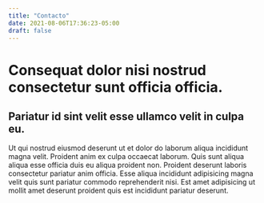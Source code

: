 ```yaml
---
title: "Contacto"
date: 2021-08-06T17:36:23-05:00
draft: false
---
```


# Consequat dolor nisi nostrud consectetur sunt officia officia.

## Pariatur id sint velit esse ullamco velit in culpa eu.

Ut qui nostrud eiusmod deserunt ut et dolor do laborum aliqua incididunt magna velit. Proident anim ex culpa occaecat laborum. Quis sunt aliqua aliqua esse officia duis eu aliqua proident non. Proident deserunt laboris consectetur pariatur anim officia. Esse aliqua incididunt adipisicing magna velit quis sunt pariatur commodo reprehenderit nisi. Est amet adipisicing ut mollit amet deserunt proident quis est incididunt pariatur deserunt.